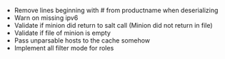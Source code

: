 * Remove lines beginning with # from productname when deserializing
* Warn on missing ipv6
* Validate if minion did return to salt call (Minion did not return in file)
* Validate if file of minion is empty
* Pass unparsable hosts to the cache somehow
* Implement all filter mode for roles
